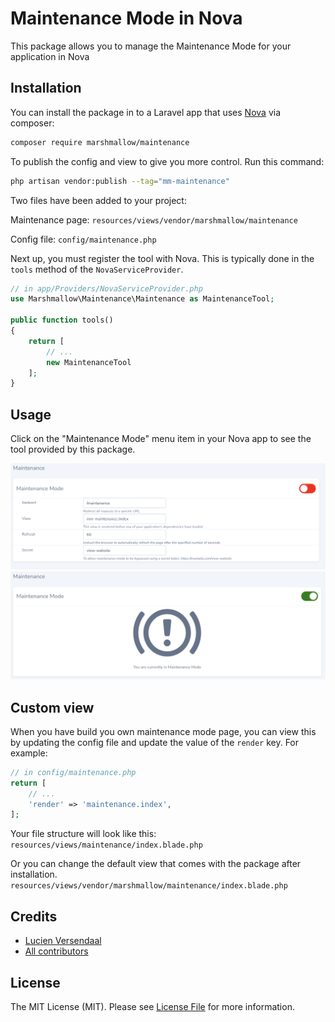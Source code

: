 # Maintenance Mode in Nova

This package allows you to manage the Maintenance Mode for your application in Nova

## Installation

You can install the package in to a Laravel app that uses [Nova](https://nova.laravel.com) via composer:

```bash
composer require marshmallow/maintenance
```

To publish the config and view to give you more control. Run this command:

```bash
php artisan vendor:publish --tag="mm-maintenance"
```

Two files have been added to your project:

Maintenance page:
`resources/views/vendor/marshmallow/maintenance`

Config file:
`config/maintenance.php`

Next up, you must register the tool with Nova. This is typically done in the `tools` method of the `NovaServiceProvider`.

```php
// in app/Providers/NovaServiceProvider.php
use Marshmallow\Maintenance\Maintenance as MaintenanceTool;

public function tools()
{
    return [
        // ...
        new MaintenanceTool
    ];
}
```

## Usage

Click on the "Maintenance Mode" menu item in your Nova app to see the tool provided by this package.

![Maintenance Mode config Screenshot](resources/images/maintenance-config.png)
![Maintenance Mode enabled Screenshot](resources/images/maintenance-enabled.png)

## Custom view

When you have build you own maintenance mode page, you can view this by updating the config file and update the value of the `render` key. For example:

```php
// in config/maintenance.php
return [
    // ...
    'render' => 'maintenance.index',
];
```

Your file structure will look like this:
`resources/views/maintenance/index.blade.php`

Or you can change the default view that comes with the package after installation.
`resources/views/vendor/marshmallow/maintenance/index.blade.php`

## Credits
-   [Lucien Versendaal](https://github.com/lucienversendaal)
-   [All contributors](https://github.com/marshmallow-packages/laravel-nova-maintenance/graphs/contributors)

## License

The MIT License (MIT). Please see [License File](LICENSE.md) for more information.
